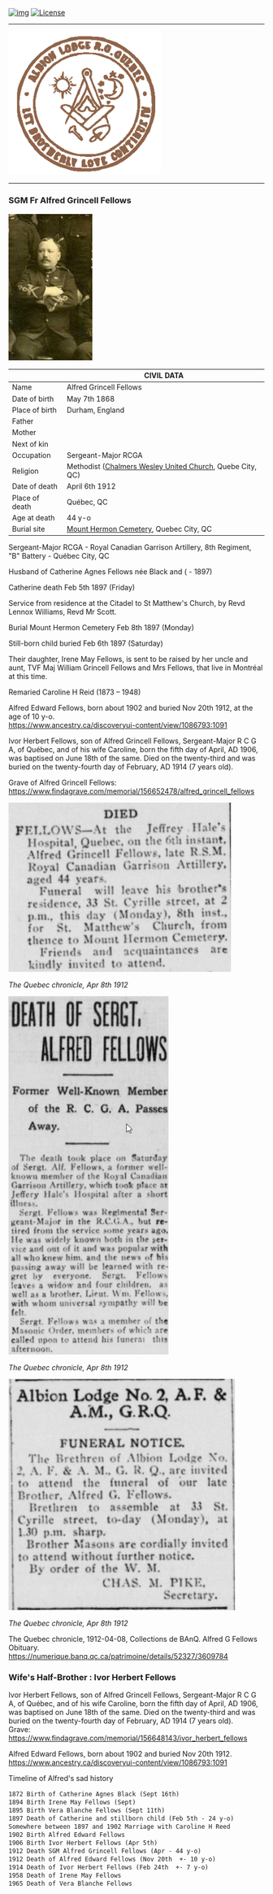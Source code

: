 <!-- ENTETE -->
[![img](https://img.shields.io/badge/Cycle%20de%20Vie-Édition-339999)](https://franc-maconnerie.ca)
[![License](https://img.shields.io/badge/Licence-MIT-blue)](LICENSE)

---

<div>
    <a target="_blank" href="https://franc-maconnerie.ca">
      <img src="../images/logo.png" alt="Julio Torres Freemasonry" width="300"/>
    </a>
</div>

--- 

<!-- FIN ENTETE -->

### **SGM Fr Alfred Grincell Fellows**

<img src="../images/cayoung/Alfred Grincell Fellows.jpeg" />

||CIVIL DATA|
|---|---|
|Name|Alfred Grincell Fellows|
|Date of birth|May   7th 1868|
|Place of birth|Durham, England|
|Father||
|Mother||
|Next of kin||
|Occupation|Sergeant-Major RCGA|
|Religion|Methodist ([Chalmers Wesley United Church](https://chalmerswesley.org/), Quebe City, QC)|
|Date of death|April 6th 1912|
|Place of death|Québec, QC|
|Age at death|44 y-o|
|Burial site|[Mount Hermon Cemetery](https://www.mounthermoncemetery.com/), Quebec City, QC|

Sergeant-Major RCGA - Royal Canadian Garrison Artillery, 8th Regiment, "B" Battery - Québec City, QC  

Husband of Catherine Agnes Fellows née Black and ( - 1897)    

Catherine death Feb 5th 1897 (Friday)    

Service from residence at the Citadel to St Matthew's Church, by Revd Lennox Williams, Revd Mr Scott.    

Burial Mount Hermon Cemetery   Feb 8th 1897 (Monday)   

Still-born child buried Feb 6th 1897 (Saturday)

Their daughter, Irene May Fellows, is sent to be raised by her uncle and aunt, TVF Maj William Grincell Fellows and Mrs Fellows, that live in Montréal at this time. 


Remaried Caroline H Reid (1873 – 1948)   

Alfred Edward Fellows, born about 1902 and buried Nov 20th 1912, at the age of 10 y-o.    
https://www.ancestry.ca/discoveryui-content/view/1086793:1091

Ivor Herbert Fellows, son of Alfred Grincell Fellows, Sergeant-Major R C G A, of Québec, and of his wife Caroline, born the fifth day of April, AD 1906, was baptised on June 18th of the same. Died on the twenty-third and was buried on the twenty-fourth day of February, AD 1914 (7 years old). 


Grave of Alfred Grincell Fellows:   
https://www.findagrave.com/memorial/156652478/alfred_grincell_fellows   

<img src="../images/agfellowes/agfellowes-obituary1.png" />

*The Quebec chronicle, Apr 8th  1912*

<img src="../images/agfellowes/agfellowes-obituary2.png" />

*The Quebec chronicle, Apr 8th  1912*

<img src="../images/agfellowes/agfellowes-masonic-obituary.png" />

*The Quebec chronicle, Apr 8th  1912*


The Quebec chronicle, 1912-04-08, Collections de BAnQ. Alfred G Fellows Obituary.   
https://numerique.banq.qc.ca/patrimoine/details/52327/3609784


### **Wife's Half-Brother : Ivor Herbert Fellows**    
Ivor Herbert Fellows, son of Alfred Grincell Fellows, Sergeant-Major R C G A, of Québec, and of his wife Caroline, born the fifth day of April, AD 1906, was baptised on June 18th of the same. Died on the twenty-third and was buried on the twenty-fourth day of February, AD 1914 (7 years old).   
Grave:   
https://www.findagrave.com/memorial/156648143/ivor_herbert_fellows


Alfred Edward Fellows, born about 1902 and buried Nov 20th 1912. 
https://www.ancestry.ca/discoveryui-content/view/1086793:1091

Timeline of Alfred's sad history

```
1872 Birth of Catherine Agnes Black (Sept 16th)
1894 Birth Irene May Fellows (Sept)
1895 Birth Vera Blanche Fellows (Sept 11th)
1897 Death of Catherine and stillborn child (Feb 5th - 24 y-o) 
Somewhere between 1897 and 1902 Marriage with Caroline H Reed 
1902 Birth Alfred Edward Fellows
1906 Birth Ivor Herbert Fellows (Apr 5th)
1912 Death SGM Alfred Grincell Fellows (Apr - 44 y-o)
1912 Death of Alfred Edward Fellows (Nov 20th  +- 10 y-o)
1914 Death of Ivor Herbert Fellows (Feb 24th  +- 7 y-o)
1958 Death of Irene May Fellows 
1965 Death of Vera Blanche Fellows 
```
